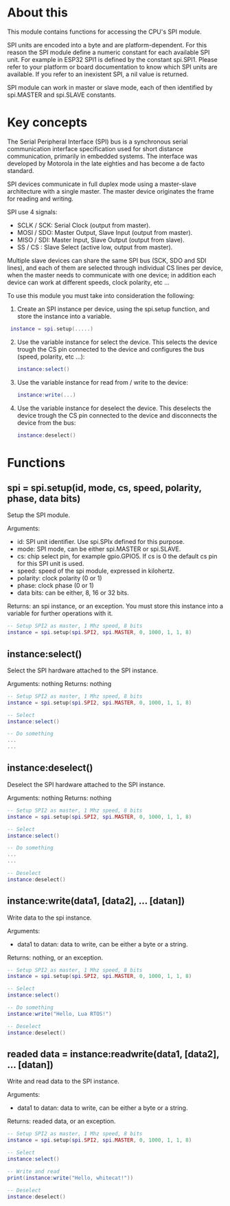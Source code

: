 # About this

This module contains functions for accessing the CPU's SPI module.

SPI units are encoded into a byte and are platform-dependent. For this reason the SPI module define a numeric constant for each available SPI unit. For example in ESP32 SPI1 is defined by the constant spi.SPI1. Please refer to your platform or board documentation to know which SPI units are available. If you refer to an inexistent SPI, a nil value is returned.

SPI module can work in master or slave mode, each of then identified by spi.MASTER and spi.SLAVE constants.


# Key concepts

The Serial Peripheral Interface (SPI) bus is a synchronous serial communication interface specification used for short distance communication, primarily in embedded systems. The interface was developed by Motorola in the late eighties and has become a de facto standard.

SPI devices communicate in full duplex mode using a master-slave architecture with a single master. The master device originates the frame for reading and writing. 

SPI use 4 signals:

* SCLK / SCK: Serial Clock (output from master).
* MOSI / SDO: Master Output, Slave Input (output from master).
* MISO / SDI: Master Input, Slave Output (output from slave).
* SS   / CS : Slave Select (active low, output from master).

Multiple slave devices can share the same SPI bus (SCK, SDO and SDI lines), and each of them are selected through individual CS lines per device, when the master needs to communicate with one device; in addition each device can work at different speeds, clock polarity, etc ...

To use this module you must take into consideration the following:

1. Create an SPI instance per device, using the spi.setup function, and store the instance into a variable.

  ```lua
   instance = spi.setup(.....)
   ```

2. Use the variable instance for select the device. This selects the device trough the CS pin connected to the device and configures the bus (speed, polarity, etc ...):

   ```lua
   instance:select()
   ```

3. Use the variable instance for read from / write to the device:

   ```lua
   instance:write(...)
   ```

4. Use the variable instance for deselect the device. This deselects the device trough the CS pin connected to the device and disconnects the device from the bus:

   ```lua
   instance:deselect()
   ```


# Functions

## spi = spi.setup(id, mode, cs, speed, polarity, phase, data bits)

Setup the SPI module.

Arguments:

* id: SPI unit identifier. Use spi.SPIx defined for this purpose.
* mode: SPI mode, can be either spi.MASTER or spi.SLAVE.
* cs: chip select pin, for example gpio.GPIO5. If cs is 0 the default cs pin for this SPI unit is used.
* speed: speed of the spi module, expressed in kilohertz.
* polarity: clock polarity (0 or 1)
* phase: clock phase (0 or 1)
* data bits: can be either, 8, 16 or 32 bits.

Returns: an spi instance, or an exception. You must store this instance into a variable for further operations with it.

```lua
-- Setup SPI2 as master, 1 Mhz speed, 8 bits
instance = spi.setup(spi.SPI2, spi.MASTER, 0, 1000, 1, 1, 8)
```


## instance:select()

Select the SPI hardware attached to the SPI instance.

Arguments: nothing
Returns: nothing


```lua
-- Setup SPI2 as master, 1 Mhz speed, 8 bits
instance = spi.setup(spi.SPI2, spi.MASTER, 0, 1000, 1, 1, 8)

-- Select
instance:select()

-- Do something
...
...
```


## instance:deselect()

Deselect the SPI hardware attached to the SPI instance.

Arguments: nothing
Returns: nothing


```lua
-- Setup SPI2 as master, 1 Mhz speed, 8 bits
instance = spi.setup(spi.SPI2, spi.MASTER, 0, 1000, 1, 1, 8)

-- Select
instance:select()

-- Do something
...
...

-- Deselect
instance:deselect()
```


## instance:write(data1, [data2], ... [datan])

Write data to the spi instance.

Arguments:
* data1 to datan: data to write, can be either a byte or a string.

Returns: nothing, or an exception.

```lua
-- Setup SPI2 as master, 1 Mhz speed, 8 bits
instance = spi.setup(spi.SPI2, spi.MASTER, 0, 1000, 1, 1, 8)

-- Select
instance:select()

-- Do something
instance:write("Hello, Lua RTOS!")

-- Deselect
instance:deselect()
```


## readed data = instance:readwrite(data1, [data2], ... [datan])

Write and read data to the SPI instance.

Arguments:
* data1 to datan: data to write, can be either a byte or a string.

Returns: readed data, or an exception.

```lua
-- Setup SPI2 as master, 1 Mhz speed, 8 bits
instance = spi.setup(spi.SPI2, spi.MASTER, 0, 1000, 1, 1, 8)

-- Select
instance:select()

-- Write and read
print(instance:write("Hello, whitecat!"))

-- Deselect
instance:deselect()
```